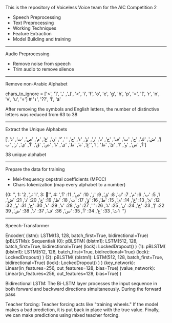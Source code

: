 This is the repository of Voiceless Voice team for the AIC Competition 2

- Speech Preprocessing 
- Text Preprocessing
- Working Techniques 
- Feature Extraction 
- Model Building and training


------------------------------------------------------
Audio Preprocessing

- Remove noise from speech
- Trim audio to remove silence


-------------------------------------------------------
Remove non-Arabic Alphabet 

chars_to_ignore = ['>', ']', 'ل', 'ـ', '<', 'i', 'f', 'o', 'e', 'g', 'h', 'p', '=', '[', 'r', 'n', 'v', 'u', '÷'] # '١', '⁇', 'l', 'a'

After removing the symbols and English letters, the number of distinctive letters was reduced from 63 to 38


--------------------------------------------------------
Extract the Unique Alphabets

['إ', 'ش', 'ك', 'ح', 'ت', 'ف', 'خ', 'د', 'ر', 'ؤ', 'ء', 'ج', ' ', 'ً', 'ن', 'ع', 'م', 'ص', 'ث', 'ذ', 'غ', 'ه', 'ط', 'ى', 'ة', 'ض', 'ق', 'آ', 'ي', 'ز', 'ب', 'l', 'أ', 'س', 'و', 'ا', 'ئ', 'ظ']

38 unique alphabet


---------------------------------------------------------
Prepare the data for training

- Mel-frequency cepstral coefficients (MFCC)
- Chars tokenization (map every alphabet to a number)

{0: '<sos>', 1: 'ر', 2: 'l', 3: 'ً', 4: 'ا', 5: 'ب', 6: 'م', 7: 'ك', 8: 'ق', 9: 'ز', 10: 'ص', 11: 'آ', 12: 'ئ', 13: 'غ', 14: 'ى', 15: 'ط', 16: 'ؤ', 17: 'ت', 18: 'ظ', 19: 'ج', 20: 'ذ', 21: 'ش', 22: 'إ', 23: 'خ', 24: 'ن', 25: 'ة', 26: ' ', 27: 'ي', 28: 'ه', 29: 'ء', 30: 'ح', 31: 'و', 32: 'ث', 33: 'ع', 34: 'أ', 35: 'س', 36: 'ف', 37: 'د', 38: 'ض', 39: '<eos>'}


----------------------------------------------------------
Speech-Transformer                

Encoder(
  (lstm): LSTM(13, 128, batch_first=True, bidirectional=True)
  (pBLSTMs): Sequential(
    (0): pBLSTM(
      (blstm1): LSTM(512, 128, batch_first=True, bidirectional=True)
      (lock): LockedDropout()
    )
    (1): pBLSTM(
      (blstm1): LSTM(512, 128, batch_first=True, bidirectional=True)
      (lock): LockedDropout()
    )
    (2): pBLSTM(
      (blstm1): LSTM(512, 128, batch_first=True, bidirectional=True)
      (lock): LockedDropout()
    )
  )
  (key_network): Linear(in_features=256, out_features=128, bias=True)
  (value_network): Linear(in_features=256, out_features=128, bias=True)
)

Bidirectional LSTM:
The Bi-LSTM layer processes the input sequence in both forward and backward directions simultaneously. During the forward pass

Teacher forcing:
Teacher forcing acts like "training wheels." If the model makes a bad prediction, it is put back in place with the true value. Finally, we can make predictions using mixed teacher forcing.

